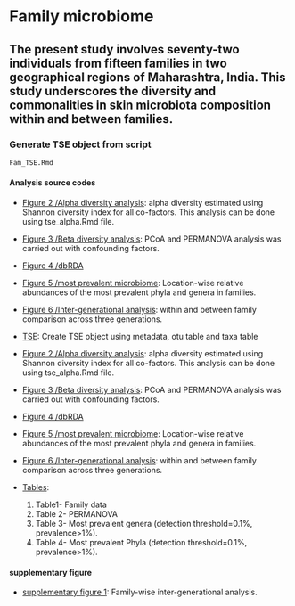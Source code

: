 # Family microbiome
## The present study involves seventy-two individuals from fifteen families in two geographical regions of Maharashtra, India. This study underscores the diversity and commonalities in skin microbiota composition within and between families. ##

### Generate TSE object from script
```bash
Fam_TSE.Rmd
```

#### Analysis source codes
- [Figure 2 /Alpha diversity analysis](tse_alpha.Rmd): alpha diversity estimated using Shannon diversity index for all co-factors. This analysis can be done using tse_alpha.Rmd file.
- [Figure 3 /Beta diversity analysis](tse_beta.Rmd): PCoA and PERMANOVA analysis was carried out with confounding factors.
- [Figure 4 /dbRDA](RDA.md)
- [Figure 5 /most prevalent microbiome](tse_core.md): Location-wise relative abundances of the most prevalent phyla and genera in families.
- [Figure 6 /Inter-generational analysis](Intergeneration_analysis.md): within and between family comparison across three generations.

- [TSE](fam_TSE.Rmd): Create TSE object using metadata, otu table and taxa table
- [Figure 2 /Alpha diversity analysis](tse_alpha.Rmd): alpha diversity estimated using Shannon diversity index for all co-factors. This analysis can be done using tse_alpha.Rmd file. 
- [Figure 3 /Beta diversity analysis](tse_beta.md): PCoA and PERMANOVA analysis was carried out with confounding factors.
- [Figure 4 /dbRDA](RDA.md)
- [Figure 5 /most prevalent microbiome](tse_core.md): Location-wise relative abundances of the most prevalent phyla and genera in families.
- [Figure 6 /Inter-generational analysis](Intergeneration_analysis.md): within and between family comparison across three generations.
- [Tables](tables.md): 
   1. Table1- Family data
   2. Table 2- PERMANOVA
   3. Table 3- Most prevalent genera (detection threshold=0.1%, prevalence>1%).
   4. Table 4-  Most prevalent Phyla (detection threshold=0.1%, prevalence>1%).

#### supplementary figure
- [supplementary figure 1](supplimentory.md): Family-wise inter-generational analysis.
